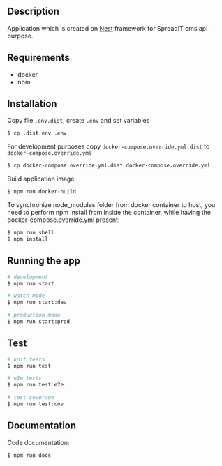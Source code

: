 ## Description

Application which is created on [Nest](https://github.com/nestjs/nest) framework for SpreadIT cms api purpose.

## Requirements

- docker
- npm

## Installation

Copy file `.env.dist`, create `.env` and set variables

```bash
$ cp .dist.env .env
```

For development purposes copy `docker-compose.override.yml.dist` to `docker-compose.override.yml`

```bash
$ cp docker-compose.override.yml.dist docker-compose.override.yml
```

Build application image

```bash
$ npm run docker-build
```

To synchronize node_modules folder from docker container to host, you need to perform npm install from inside the container, while having the docker-compose.override.yml present:

```bash
$ npm run shell
$ npm install
```

## Running the app

```bash
# development
$ npm run start

# watch mode
$ npm run start:dev

# production mode
$ npm run start:prod
```

## Test

```bash
# unit tests
$ npm run test

# e2e tests
$ npm run test:e2e

# test coverage
$ npm run test:cov
```

## Documentation

Code documentation:

```bash
$ npm run docs
```

